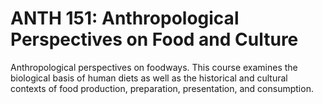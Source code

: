 # ANTH 151: Anthropological Perspectives on Food and Culture

Anthropological perspectives on foodways. This course examines the biological basis of human diets as well as the historical and cultural contexts of food production, preparation, presentation, and consumption.